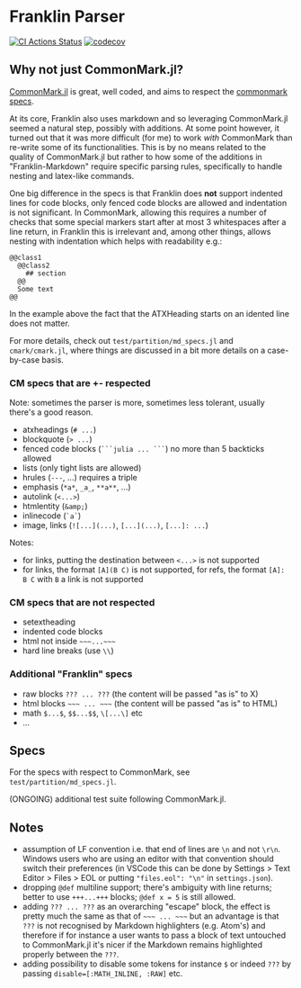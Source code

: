 # Franklin Parser

[![CI Actions Status](https://github.com/tlienart/FranklinParser.jl/workflows/CI/badge.svg)](https://github.com/tlienart/FranklinParser.jl/actions)
[![codecov](https://codecov.io/gh/tlienart/FranklinParser.jl/branch/main/graph/badge.svg?token=mNry6r2aIn)](https://codecov.io/gh/tlienart/FranklinParser.jl)

## Why not just CommonMark.jl?

[CommonMark.jl](https://github.com/MichaelHatherly/CommonMark.jl) is great, well coded, and aims to respect the [commonmark specs](https://commonmark.org).

At its core, Franklin also uses markdown and so leveraging CommonMark.jl seemed a natural step, possibly with additions.
At some point however, it turned out that it was more difficult (for me) to work _with_ CommonMark than re-write some of its functionalities.
This is by no means related to the quality of CommonMark.jl but rather to how some of the additions in "Franklin-Markdown" require specific parsing rules, specifically to handle nesting and latex-like commands.

One big difference in the specs is that Franklin does **not** support indented lines for code blocks, only fenced code blocks are allowed and indentation is not significant.
In CommonMark, allowing this requires a number of checks that some special markers start after at most 3 whitespaces after a line return, in Franklin this is irrelevant and, among other things, allows nesting with indentation which helps with readability e.g.:

```
@@class1
  @@class2
    ## section
  @@
  Some text
@@
```

In the example above the fact that the ATXHeading starts on an idented line does not matter.

For more details, check out `test/partition/md_specs.jl` and `cmark/cmark.jl`, where things are discussed in a bit more details on a case-by-case basis.

### CM specs that are +- respected

Note: sometimes the parser is more, sometimes less tolerant, usually there's a good reason.

* atxheadings (`# ...`)
* blockquote (`> ...`)
* fenced code blocks (```` ```julia ... ``` ````) no more than 5 backticks allowed
* lists (only tight lists are allowed)
* hrules (`---`, ...) requires a triple
* emphasis (`*a*`, `_a_`, `**a**`, ...)
* autolink (`<...>`)
* htmlentity (`&amp;`)
* inlinecode (`` `a` ``)
* image, links (`![...](...)`, `[...](...)`, `[...]: ...`)

Notes:
* for links, putting the destination between `<...>` is not supported
* for links, the format `[A](B C)` is not supported, for refs, the format `[A]: B C` with `B` a link is not supported

### CM specs that are not respected

* setextheading
* indented code blocks
* html not inside `~~~...~~~`
* hard line breaks (use `\\`)

### Additional "Franklin" specs

* raw blocks `??? ... ???` (the content will be passed "as is" to X)
* html blocks `~~~ ... ~~~` (the content will be passed "as is" to HTML)
* math `$...$`, `$$...$$`, `\[...\]` etc
* ...

## Specs

For the specs with respect to CommonMark, see `test/partition/md_specs.jl`.

(ONGOING) additional test suite following CommonMark.jl.

## Notes

* assumption of LF convention i.e. that end of lines are `\n` and not `\r\n`. Windows users who are using an editor with that convention should switch their preferences (in VSCode this can be done by Settings > Text Editor > Files > EOL or putting `"files.eol": "\n"` in `settings.json`). 
* dropping `@def` multiline support; there's ambiguity with line returns; better to use `+++...+++` blocks; `@def x = 5` is still allowed.
* adding `??? ... ???` as an overarching "escape" block, the effect is pretty much the same as that of `~~~ ... ~~~` but an advantage is that `???` is not recognised by Markdown highlighters (e.g. Atom's) and therefore if for instance a user wants to pass a block of text untouched to CommonMark.jl it's nicer if the Markdown remains highlighted properly between the `???`.
* adding possibility to disable some tokens for instance `$` or indeed `???` by passing `disable=[:MATH_INLINE, :RAW]` etc.
